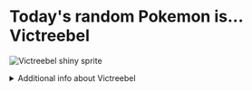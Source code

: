 # Today's random Pokemon is... Victreebel

![Victreebel shiny sprite](https://raw.githubusercontent.com/PokeAPI/sprites/master/sprites/pokemon/shiny/71.png)

<details>
<summary>Additional info about Victreebel</summary>

| srpite type | image |
|------|------|
| back_default | ![Victreebel back_default sprite](https://raw.githubusercontent.com/PokeAPI/sprites/master/sprites/pokemon/back/71.png) |
| back_shiny | ![Victreebel back_shiny sprite](https://raw.githubusercontent.com/PokeAPI/sprites/master/sprites/pokemon/back/shiny/71.png) |
| front_default | ![Victreebel front_default sprite](https://raw.githubusercontent.com/PokeAPI/sprites/master/sprites/pokemon/71.png) | </details>